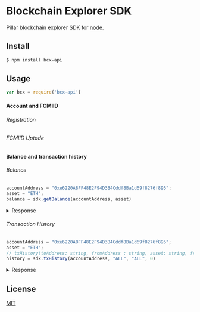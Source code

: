 Blockchain Explorer SDK
=======================

Pillar blockchain explorer SDK for [node](http://nodejs.org).

## Install

```bash
$ npm install bcx-api
```
## Usage

```js
var bcx = require('bcx-api')
```

#### Account and FCMIID

###### Registration

###### FCMIID Uptade

#### Balance and transaction history

###### Balance

```js
accountAddress = "0xe6220A8FF48E2F94D3B4Cddf8Ba1d69f8276f895";
asset = "ETH";
balance = sdk.getBalance(accountAddress, asset)
```
<details><summary>Response</summary><p>

```js
    { 
        address: '0xe6220A8FF48E2F94D3B4Cddf8Ba1d69f8276f895',
        asset: 'ETH',
        balance: '5.999704284' 
    }
```
</p></details>

###### Transaction History
```js
accountAddress = "0xe6220A8FF48E2F94D3B4Cddf8Ba1d69f8276f895";
asset = "ETH";
// txHistory(toAddress: string, fromAddress : string, asset: string, fromTimestamp: number)
history = sdk.txHistory(accountAddress, "ALL", "ALL", 0)
```

<details><summary>Response</summary><p>

```js
{
  [
  transaction: 
  {
    schema: 
    {
      hash: '0xfe0083d38169d3d0fa0330558ef917c6e4884e318df8abaa26cec540ee4f49c',
      nonce: 264,
      blockHash: '0xe0083d38169d3d0fa0330558ef917c6e4884e318df8abaa26cec540ee4f49c',
      blockNumber: 2980845,
      transactionIndex: 134,
      from: '0xabA31e585c4a221d9e196EA46c98793e0A0490bD',
      to: '0x5eDa0D39f19C28731a64491eD48dF5EDB0945169',
      value: '7890000000000000000',
      gasPrice: '1000000000',
      gas: '49000000000',
      input: 'string'
    }
  },
  receipt: 
  {
    schema: 
    {
      blockHash: '0xfe0083d38169d3d0fa0330558ef917c6e4884e318df8abaa26cec540ee4f49c',
      blockNumber: 2980845,
      transactionHash: '0xfe0083d38169d3d0fa0330558ef917c6e4884e318df8abaa26cec540ee4f49c',
      transactionIndex: 134,
      from: '0xabA31e585c4a221d9e196EA46c98793e0A0490bD',
      to: '0x5eDa0D39f19C28731a64491eD48dF5EDB0945169',
      contractAddress: '0x583cbbb8a8443b38abcc0c956bece47340ea1367',
      cumulativeGasUsed: 314159,
      gasUsed: 30234
    }
  },
  hash: '0xfe0083d38169d3d0fa0330558ef917c6e4884e318df8abaa26cec540ee4f49c',
  to: '0x5eDa0D39f19C28731a64491eD48dF5EDB0945169',
  from: '0xabA31e585c4a221d9e196EA46c98793e0A0490bD',
  tmstmp: 12345678910,
  asset: 'PLR',
  value: 7.89,
  nbConfirmations: 2,
  status: 'pending'
  ]
}
```
</p></details>

## License

  [MIT](LICENSE)
